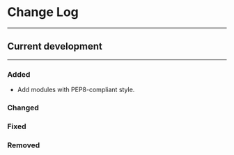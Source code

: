 # Change Log

---

## Current development

---

### Added

* Add modules with PEP8-compliant style.

### Changed

### Fixed

### Removed
